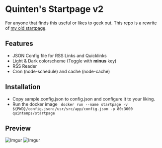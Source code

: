 # Quinten's Startpage v2
For anyone that finds this useful or likes to geek out. This repo is a rewrite of [my old startpage](https://github.com/Quintenps/Startpage).


## Features
- JSON Config file for RSS Links and Quicklinks
- Light & Dark colorscheme (Toggle with **minus** key) 
- RSS Reader
- Cron (node-schedule) and cache (node-cache)

## Installation
- Copy sample.config.json to config.json and configure it to your liking.
- Run the docker image
` docker run --name startpage -v ${PWD}/config.json:/usr/src/app/config.json -p 80:3000 quintenps/startpage`

## Preview
![Imgur](https://i.imgur.com/Pqfjdhw.png)
![Imgur](https://i.imgur.com/NBPdfCZ.png)